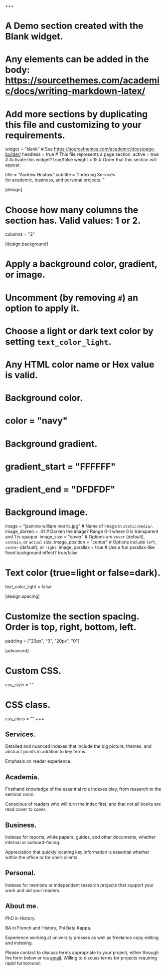 +++
# A Demo section created with the Blank widget.
# Any elements can be added in the body: https://sourcethemes.com/academic/docs/writing-markdown-latex/
# Add more sections by duplicating this file and customizing to your requirements.

widget = "blank"  # See https://sourcethemes.com/academic/docs/page-builder/
headless = true  # This file represents a page section.
active = true  # Activate this widget? true/false
weight = 15  # Order that this section will appear.

title = "Andrew Hnatow"
subtitle = "Indexing Services<br> for academic, business, and personal projects. "

[design]
  # Choose how many columns the section has. Valid values: 1 or 2.
  columns = "2"

[design.background]
  # Apply a background color, gradient, or image.
  #   Uncomment (by removing `#`) an option to apply it.
  #   Choose a light or dark text color by setting `text_color_light`.
  #   Any HTML color name or Hex value is valid.

  # Background color.
  # color = "navy"
  
  # Background gradient.
  # gradient_start = "FFFFFF"
  # gradient_end = "DFDFDF"
  
  # Background image.
  image = "jasmine william morris.jpg"  # Name of image in `static/media/`.
  image_darken = .01 # Darken the image? Range 0-1 where 0 is transparent and 1 is opaque.
  image_size = "cover"  #  Options are `cover` (default), `contain`, or `actual` size.
  image_position = "center"  # Options include `left`, `center` (default), or `right`.
  image_parallax = true  # Use a fun parallax-like fixed background effect? true/false
  
  
  # Text color (true=light or false=dark).
  text_color_light = false

[design.spacing]
  # Customize the section spacing. Order is top, right, bottom, left.
  padding = ["20px", "0", "20px", "0"]

[advanced]
 # Custom CSS. 
 css_style = ""
 
 # CSS class.
 css_class = ""
+++

## **Services.**

Detailed and nuanced indexes that include the big picture, themes, and abstract points in addition to key terms.

Emphasis on reader experience.

## **Academia.**

Firsthand knowledge of the essential role indexes play, from research to the seminar room. 

Conscious of readers who will turn the index first, and that not all books are read cover to cover. 

## **Business.**

Indexes for reports, white papers, guides, and other documents, whether internal or outward-facing. 

Appreciation that quickly locating key information is essential whether within the office or for one’s clients. 

## **Personal.** 

Indexes for memoirs or independent research projects that support your work and aid your readers. 

## **About me.**

PhD in History. 

BA in French and History, Phi Beta Kappa.

Experience working at university presses as well as freelance copy editing and indexing.


Please contact to discuss terms appropriate to your project, either through the form below or via [email](mailto:andrew.hnatow@gmail.com?subject=Index%20Query). 
Willing to discuss terms for projects requiring rapid turnaround.
